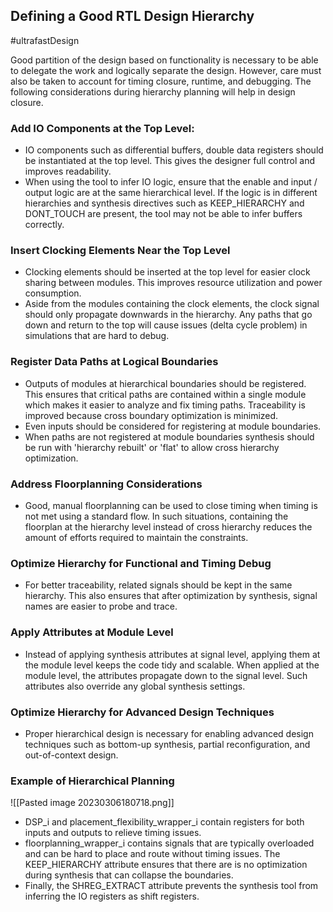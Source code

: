 ## Defining a Good RTL Design Hierarchy
#ultrafastDesign 

Good partition of the design based on functionality is necessary to be able to delegate the work and logically separate the design. However, care must also be taken to account for timing closure, runtime, and debugging. The following considerations during hierarchy planning will help in design closure.

### Add IO Components at the Top Level:
- IO components such as differential buffers, double data registers should be instantiated at the top level. This gives the designer full control and improves readability.  
- When using the tool to infer IO logic, ensure that the enable and input / output logic are at the same hierarchical level. If the logic is in different hierarchies and synthesis directives such as KEEP_HIERARCHY and DONT_TOUCH are present, the tool may not be able to infer buffers correctly.

### Insert Clocking Elements Near the Top Level
- Clocking elements should be inserted at the top level for easier clock sharing between modules. This improves resource utilization and power consumption.
- Aside from the modules containing the clock elements, the clock signal should only propagate downwards in the hierarchy. Any paths that go down and return to the top will cause issues (delta cycle problem) in simulations that are hard to debug.

### Register Data Paths at Logical Boundaries
- Outputs of modules at hierarchical boundaries should be registered. This ensures that critical paths are contained within a single module which makes it easier to analyze and fix timing paths. Traceability is improved because cross boundary optimization is minimized.
- Even inputs should be considered for registering at module boundaries.
- When paths are not registered at module boundaries synthesis should be run with 'hierarchy rebuilt' or 'flat' to allow cross hierarchy optimization.

### Address Floorplanning Considerations
- Good, manual floorplanning can be used to close timing when timing is not met using a standard flow. In such situations, containing the floorplan at the hierarchy level instead of cross hierarchy reduces the amount of efforts required to maintain the constraints.

### Optimize Hierarchy for Functional and Timing Debug
- For better traceability, related signals should be kept in the same hierarchy. This also ensures that after optimization by synthesis, signal names are easier to probe and trace.

### Apply Attributes at Module Level
- Instead of applying synthesis attributes at signal level, applying them at the module level keeps the code tidy and scalable. When applied at the module level, the attributes propagate down to the signal level. Such attributes also override any global synthesis settings.

### Optimize Hierarchy for Advanced Design Techniques
- Proper hierarchical design is necessary for enabling advanced design techniques such as bottom-up synthesis, partial reconfiguration, and out-of-context design.

### Example of Hierarchical Planning
![[Pasted image 20230306180718.png]]
- DSP_i and placement_flexibility_wrapper_i contain registers for both inputs and outputs to relieve timing issues.
- floorplanning_wrapper_i contains signals that are typically overloaded and can be hard to place and route without timing issues. The KEEP_HIERARCHY attribute ensures that there are is no optimization during synthesis that can collapse the boundaries.
- Finally, the SHREG_EXTRACT attribute prevents the synthesis tool from inferring the IO registers as shift registers.